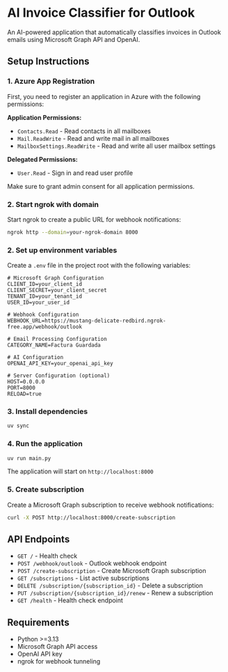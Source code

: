 # AI Invoice Classifier for Outlook

An AI-powered application that automatically classifies invoices in Outlook emails using Microsoft Graph API and OpenAI.

## Setup Instructions

### 1. Azure App Registration

First, you need to register an application in Azure with the following permissions:

**Application Permissions:**

- `Contacts.Read` - Read contacts in all mailboxes
- `Mail.ReadWrite` - Read and write mail in all mailboxes
- `MailboxSettings.ReadWrite` - Read and write all user mailbox settings

**Delegated Permissions:**

- `User.Read` - Sign in and read user profile

Make sure to grant admin consent for all application permissions.

### 2. Start ngrok with domain

Start ngrok to create a public URL for webhook notifications:

```bash
ngrok http --domain=your-ngrok-domain 8000
```

### 2. Set up environment variables

Create a `.env` file in the project root with the following variables:

```env
# Microsoft Graph Configuration
CLIENT_ID=your_client_id
CLIENT_SECRET=your_client_secret
TENANT_ID=your_tenant_id
USER_ID=your_user_id

# Webhook Configuration
WEBHOOK_URL=https://mustang-delicate-redbird.ngrok-free.app/webhook/outlook

# Email Processing Configuration
CATEGORY_NAME=Factura Guardada

# AI Configuration
OPENAI_API_KEY=your_openai_api_key

# Server Configuration (optional)
HOST=0.0.0.0
PORT=8000
RELOAD=true
```

### 3. Install dependencies

```bash
uv sync
```

### 4. Run the application

```bash
uv run main.py
```

The application will start on `http://localhost:8000`

### 5. Create subscription

Create a Microsoft Graph subscription to receive webhook notifications:

```bash
curl -X POST http://localhost:8000/create-subscription
```

## API Endpoints

- `GET /` - Health check
- `POST /webhook/outlook` - Outlook webhook endpoint
- `POST /create-subscription` - Create Microsoft Graph subscription
- `GET /subscriptions` - List active subscriptions
- `DELETE /subscription/{subscription_id}` - Delete a subscription
- `PUT /subscription/{subscription_id}/renew` - Renew a subscription
- `GET /health` - Health check endpoint

## Requirements

- Python >=3.13
- Microsoft Graph API access
- OpenAI API key
- ngrok for webhook tunneling
